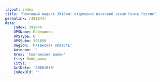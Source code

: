 ```yaml
---
layout: index
title: 'Почтовый индекс 391844: отделение почтовой связи Почты России'
permalink: /391844/
data:
    Index: 391844
    OPSName: Побединка
    OPSType: О
    OPSSubm: 391859
    Region: 'Рязанская область'
    Autonom: ''
    Area: 'Скопинский район'
    City: Побединка
    City1: ''
    ActDate: '20001030'
    IndexOld: ''
---
```

